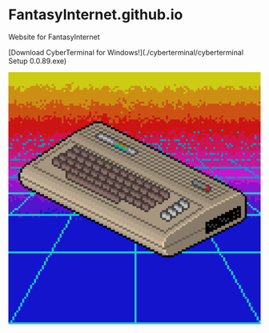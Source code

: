FantasyInternet.github.io
=========================
Website for FantasyInternet

[Download CyberTerminal for Windows!](./cyberterminal/cyberterminal Setup 0.0.89.exe)

![retrowave64](./images/retrowave64.gif)
